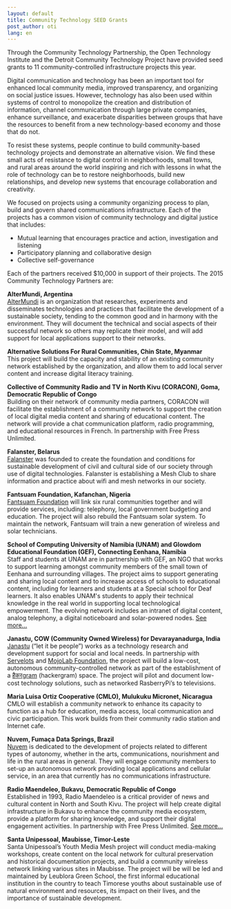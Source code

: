 ```yaml
---
layout: default
title: Community Technology SEED Grants
post_author: oti
lang: en
---
```


Through the Community Technology Partnership, the Open Technology Institute and the Detroit Community Technology Project have provided seed grants to 11 community-controlled infrastructure projects this year.

Digital communication and technology has been an important tool for enhanced local community media, improved transparency, and organizing on social justice issues. However, technology has also been used within systems of control to monopolize the creation and distribution of information, channel communication through large private companies, enhance surveillance, and exacerbate disparities between groups that have the resources to benefit from a new technology-based economy and those that do not.

To resist these systems, people continue to build community-based technology projects and demonstrate an alternative vision. We find these small acts of resistance to digital control in neighborhoods, small towns, and rural areas around the world inspiring and rich with lessons in what the role of technology can be to restore neighborhoods, build new relationships, and develop new systems that encourage collaboration and creativity.

We focused on projects using a community organizing process to plan, build and govern shared communications infrastructure. Each of the projects has a common vision of community technology and digital justice that includes:

- Mutual learning that encourages practice and action, investigation and listening
- Participatory planning and collaborative design
- Collective self-governance

Each of the partners received $10,000 in support of their projects. The 2015 Community Technology Partners are:

**AlterMundi, Argentina**    
[AlterMundi](http://www.altermundi.net) is an organization that researches, experiments and disseminates technologies and practices that facilitate the development of a sustainable society, tending to the common good and in harmony with the environment. They will document the technical and social aspects of their successful network so others may replicate their model, and will add support for local applications support to their networks. 

**Alternative Solutions For Rural Communities, Chin State, Myanmar**    
This project will build the capacity and stability of an existing community network established by the organization, and allow them to add local server content and increase digital literacy training. 

**Collective of Community Radio and TV in North Kivu (CORACON), Goma, Democratic Republic of Congo**    
Building on their network of community media partners, CORACON will facilitate the establishment of a community network to support the creation of local digital media content and sharing of educational content. The network will provide a chat communication platform, radio programming, and educational resources in French. In partnership with Free Press Unlimited. 

**Falanster, Belarus**    
[Falanster](http://falanster.by) was founded to create the foundation and conditions for sustainable development of civil and cultural side of our society through use of digital technologies. Falanster is establishing a Mesh Club to share information and practice about wifi and mesh networks in our society. 

**Fantsuam Foundation, Kafanchan, Nigeria**   
 [Fantsuam Foundation](http://www.fantsuam.net/) will link six rural communities together and will provide services, including: telephony, local government budgeting and education. The project will also rebuild the Fantsuam solar system. To maintain the network, Fantsuam will train a new generation of wireless and solar technicians. 


**School of Computing University of Namibia (UNAM) and Glowdom Educational Foundation (GEF), Connecting Eenhana, Namibia**    
Staff and students at UNAM are in partnership with GEF, an NGO  that works to support learning amongst community members of the small town of Eenhana and surrounding villages. The project aims to support generating and sharing local content and to increase access of schools to educational content, including for learners and students at a Special school for Deaf learners. It also enables UNAM's students to apply their technical knowledge in the real world in supporting local technological empowerment. The evolving network includes an intranet of digital content, analog telephony, a digital noticeboard and solar-powered nodes.
[See more...](http://shingapi.blogspot.com/2015/07/community-mesh-network-in-northern.html)

**Janastu, COW (Community Owned Wireless) for Devarayanadurga, India**    
[Janastu](http://janastu.org) (“let it be people”) works as a technology research and development support for social and local needs. In partnership with [Servelots](http://servelots.com) and [MojoLab Foundation](http://mojolab.org), the project will build a low-cost, autonomous community-controlled network as part of the establishment of a [हैकरgram](http://hackergram.org) (hackergram) space. The project will pilot and document low-cost technology solutions, such as networked RasberryPi’s to televisions. 

**Maria Luisa Ortiz Cooperative (CMLO), Mulukuku Micronet, Nicaragua**    
CMLO will establish a community network to enhance its capacity to function as a hub for education, media access, local communication and civic participation. This work builds from their community radio station and Internet cafe.

**Nuvem, Fumaça Data Springs, Brazil**    
[Nuvem](http://nuvem.tk) is dedicated to the development of projects related to different types of autonomy, whether in the arts, communications, nourishment and life in the rural areas in general. They will engage community members to set-up an autonomous network providing local applications and cellular service, in an area that currently has no communications infrastructure. 

**Radio Maendeleo, Bukavu, Democratic Republic of Congo**   
Established in 1993, Radio Maendeleo is a critical provider of news and cultural content in North and South Kivu. The project will help create digital infrastructure in Bukavu to enhance the community media ecosystem, provide a platform for sharing knowledge, and support their digital engagement activities. In partnership with Free Press Unlimited. [See more...](https://www.freepressunlimited.org/en/news/people-of-dr-congo-will-communicate-using-their-own-mesh-network)

**Santa Unipessoal, Maubisse, Timor-Leste**     
Santa Unipessoal’s Youth Media Mesh project will conduct media-making workshops, create content on the local network for cultural preservation and historical documentation projects, and build a community wireless network linking various sites in Maubisse. The project will be will be led and maintained by Leublora Green School, the first informal educational institution in the country to teach Timorese youths about sustainable use of natural environment and resources, its impact on their lives, and the importance of sustainable development.


